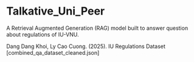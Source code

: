 # Talkative_Uni_Peer
A Retrieval Augmented Generation (RAG) model built to answer question about regulations of IU-VNU.

Dang Dang Khoi, Ly Cao Cuong. (2025). IU Regulations Dataset [combined_qa_dataset_cleaned.json]
